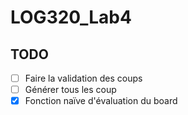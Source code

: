 # LOG320_Lab4

## TODO
   - [ ] Faire la validation des coups
   - [ ] Générer tous les coup
   - [x] Fonction naïve d'évaluation du board
